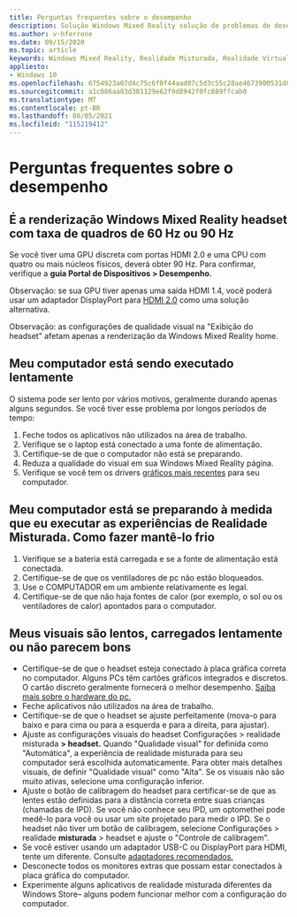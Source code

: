```yaml
---
title: Perguntas frequentes sobre o desempenho
description: Solução Windows Mixed Reality solução de problemas de desempenho que vai além da nossa documentação de suporte ao consumidor padrão.
ms.author: v-hferrone
ms.date: 09/15/2020
ms.topic: article
keywords: Windows Mixed Reality, Realidade Misturada, Realidade Virtual, VR, MR, Solução de Problemas, Erros, Ajuda, Suporte, Desempenho
appliesto:
- Windows 10
ms.openlocfilehash: 6754923a07d4c75c6f0f44aad07c5d3c55c28ae4673900531d8a4af663d9e7c2
ms.sourcegitcommit: a1c086aa83d381129e62f9d8942f0fc889ffcab0
ms.translationtype: MT
ms.contentlocale: pt-BR
ms.lasthandoff: 08/05/2021
ms.locfileid: "115219412"
---
```

# <a name="performance-faqs"></a>Perguntas frequentes sobre o desempenho

## <a name="is-my-windows-mixed-reality-headset-rendering-at-60-hz-or-90-hz-framerate"></a>É a renderização Windows Mixed Reality headset com taxa de quadros de 60 Hz ou 90 Hz

Se você tiver uma GPU discreta com portas HDMI 2.0 e uma CPU com quatro ou mais núcleos físicos, deverá obter 90 Hz. Para confirmar, verifique a **guia Portal de Dispositivos > Desempenho.**

Observação: se sua GPU tiver apenas uma saída HDMI 1.4, você poderá usar um adaptador DisplayPort para [HDMI 2.0](recommended-adapters-for-windows-mixed-reality-capable-pcs.md) como uma solução alternativa.

Observação: as configurações de qualidade visual na "Exibição do headset" afetam apenas a renderização da Windows Mixed Reality home.

## <a name="my-pc-is-running-slowly"></a>Meu computador está sendo executado lentamente

O sistema pode ser lento por vários motivos, geralmente durando apenas alguns segundos. Se você tiver esse problema por longos períodos de tempo:

1. Feche todos os aplicativos não utilizados na área de trabalho.
2. Verifique se o laptop está conectado a uma fonte de alimentação.
3. Certifique-se de que o computador não está se preparando.
4. Reduza a qualidade do visual em sua Windows Mixed Reality página.
5. Verifique se você tem os drivers [gráficos mais recentes](other-questions.md#my-graphics-driver-isnt-supported-im-getting-graphics-driver-failure-errors) para seu computador.

## <a name="my-pc-is-warming-up-as-i-run-the-mixed-reality-experiences-how-do-i-keep-it-cool"></a>Meu computador está se preparando à medida que eu executar as experiências de Realidade Misturada. Como fazer mantê-lo frio

1. Verifique se a bateria está carregada e se a fonte de alimentação está conectada.
2. Certifique-se de que os ventiladores de pc não estão bloqueados.
3. Use o COMPUTADOR em um ambiente relativamente es legal.
4. Certifique-se de que não haja fontes de calor (por exemplo, o sol ou os ventiladores de calor) apontados para o computador.

## <a name="my-visuals-are-choppy-load-slowly-or-dont-look-good"></a>Meus visuais são lentos, carregados lentamente ou não parecem bons

* Certifique-se de que o headset esteja conectado à placa gráfica correta no computador. Alguns PCs têm cartões gráficos integrados e discretos. O cartão discreto geralmente fornecerá o melhor desempenho. [Saiba mais sobre o hardware do pc.](windows-mixed-reality-minimum-pc-hardware-compatibility-guidelines.md)
* Feche aplicativos não utilizados na área de trabalho.
* Certifique-se de que o headset se ajuste perfeitamente (mova-o para baixo e para cima ou para a esquerda e para a direita, para ajustar).
* Ajuste as configurações visuais do headset Configurações > realidade misturada **> headset.** Quando "Qualidade visual" for definida como "Automática", a experiência de realidade misturada para seu computador será escolhida automaticamente. Para obter mais detalhes visuais, de definir "Qualidade visual" como "Alta". Se os visuais não são muito ativas, selecione uma configuração inferior.
* Ajuste o botão de calibragem do headset para certificar-se de que as lentes estão definidas para a distância correta entre suas crianças (chamadas de IPD). Se você não conhece seu IPD, um optomethei pode medê-lo para você ou usar um site projetado para medir o IPD. Se o headset não tiver um botão de calibragem, selecione Configurações > realidade **misturada** > headset e ajuste o "Controle de calibragem".
* Se você estiver usando um adaptador USB-C ou DisplayPort para HDMI, tente um diferente. Consulte [adaptadores recomendados.](recommended-adapters-for-windows-mixed-reality-capable-pcs.md)
* Desconecte todos os monitores extras que possam estar conectados à placa gráfica do computador.
* Experimente alguns aplicativos de realidade misturada diferentes da Windows Store– alguns podem funcionar melhor com a configuração do computador.
